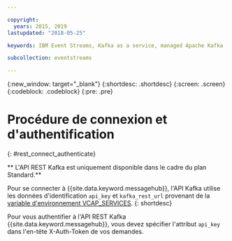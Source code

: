 ```yaml
---

copyright:
  years: 2015, 2019
lastupdated: "2018-05-25"

keywords: IBM Event Streams, Kafka as a service, managed Apache Kafka

subcollection: eventstreams

---
```


{:new_window: target="_blank"}
{:shortdesc: .shortdesc}
{:screen: .screen}
{:codeblock: .codeblock}
{:pre: .pre}

# Procédure de connexion et d'authentification
{: #rest_connect_authenticate}

<!-- info moved to eventstreams025.md because of doc app changes -->
** L'API REST Kafka est uniquement disponible dans le cadre du plan Standard.**
<br/>

Pour se connecter à {{site.data.keyword.messagehub}}, l'API Kafka utilise les données d'identification <code>api_key</code> et <code>kafka_rest_url</code> provenant de la [variable d'environnement VCAP_SERVICES](/docs/services/EventStreams?topic=eventstreams-connecting).
{: shortdesc}

Pour vous authentifier à l'API REST Kafka {{site.data.keyword.messagehub}}, vous devez spécifier l'attribut <code>api_key</code> dans l'en-tête X-Auth-Token de vos demandes.
